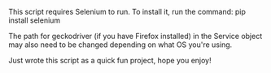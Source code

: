 This script requires Selenium to run. To install it, run the command:
	pip install selenium

The path for geckodriver (if you have Firefox installed) in the Service object may also need to be changed depending on what OS you're using.

Just wrote this script as a quick fun project, hope you enjoy!
